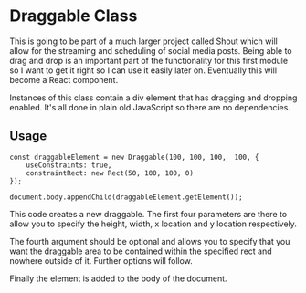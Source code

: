 # Draggable Class

This is going to be part of a much larger project called Shout which will allow for the streaming and scheduling of social media posts. Being able to drag and drop is an important part of the functionality for this first module so I want to get it right so I can use it easily later on. Eventually this will become a React component.

Instances of this class contain a div element that has dragging and dropping enabled. It's all done in plain old JavaScript so there are no dependencies.

## Usage

```
const draggableElement = new Draggable(100, 100, 100,  100, {
    useConstraints: true,
    constraintRect: new Rect(50, 100, 100, 0)
});

document.body.appendChild(draggableElement.getElement());
```

This code creates a new draggable. The first four parameters are there to allow you to specify the height, width, x location and y location respectively.

The fourth argument should be optional and allows you to specify that you want the draggable area to be contained within the specified rect and nowhere outside of it. Further options will follow.

Finally the element is added to the body of the document.